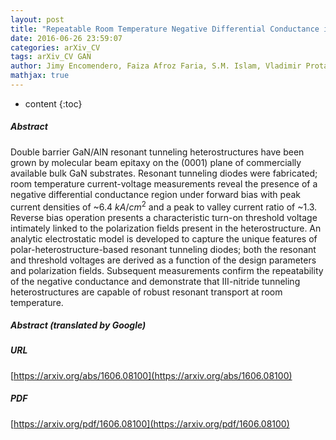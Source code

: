 ```yaml
---
layout: post
title: "Repeatable Room Temperature Negative Differential Conductance in GaN/AlN Resonant Tunneling Diodes"
date: 2016-06-26 23:59:07
categories: arXiv_CV
tags: arXiv_CV GAN
author: Jimy Encomendero, Faiza Afroz Faria, S.M. Islam, Vladimir Protasenko, Sergei Rouvimov, Patrick Fay, Debdeep Jena, Huili Grace Xing
mathjax: true
---
```


* content
{:toc}

##### Abstract
Double barrier GaN/AlN resonant tunneling heterostructures have been grown by molecular beam epitaxy on the (0001) plane of commercially available bulk GaN substrates. Resonant tunneling diodes were fabricated; room temperature current-voltage measurements reveal the presence of a negative differential conductance region under forward bias with peak current densities of ~6.4 $kA/cm^2$ and a peak to valley current ratio of ~1.3. Reverse bias operation presents a characteristic turn-on threshold voltage intimately linked to the polarization fields present in the heterostructure. An analytic electrostatic model is developed to capture the unique features of polar-heterostructure-based resonant tunneling diodes; both the resonant and threshold voltages are derived as a function of the design parameters and polarization fields. Subsequent measurements confirm the repeatability of the negative conductance and demonstrate that III-nitride tunneling heterostructures are capable of robust resonant transport at room temperature.

##### Abstract (translated by Google)


##### URL
[https://arxiv.org/abs/1606.08100](https://arxiv.org/abs/1606.08100)

##### PDF
[https://arxiv.org/pdf/1606.08100](https://arxiv.org/pdf/1606.08100)

